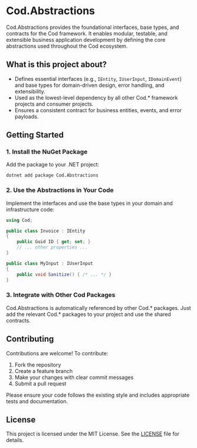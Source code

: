 # Cod.Abstractions

Cod.Abstractions provides the foundational interfaces, base types, and contracts for the Cod framework. It enables modular, testable, and extensible business application development by defining the core abstractions used throughout the Cod ecosystem.

## What is this project about?
- Defines essential interfaces (e.g., `IEntity`, `IUserInput`, `IDomainEvent`) and base types for domain-driven design, error handling, and extensibility.
- Used as the lowest-level dependency by all other Cod.* framework projects and consumer projects.
- Ensures a consistent contract for business entities, events, and error payloads.

## Getting Started

### 1. Install the NuGet Package
Add the package to your .NET project:

```
dotnet add package Cod.Abstractions
```

### 2. Use the Abstractions in Your Code
Implement the interfaces and use the base types in your domain and infrastructure code:

```csharp
using Cod;

public class Invoice : IEntity
{
    public Guid ID { get; set; }
    // ... other properties ...
}

public class MyInput : IUserInput
{
    public void Sanitize() { /* ... */ }
}
```

### 3. Integrate with Other Cod Packages
Cod.Abstractions is automatically referenced by other Cod.* packages. Just add the relevant Cod.* packages to your project and use the shared contracts.

## Contributing

Contributions are welcome! To contribute:
1. Fork the repository
2. Create a feature branch
3. Make your changes with clear commit messages
4. Submit a pull request

Please ensure your code follows the existing style and includes appropriate tests and documentation.

## License

This project is licensed under the MIT License. See the [LICENSE](LICENSE) file for details.
